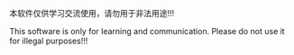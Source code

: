 本软件仅供学习交流使用，请勿用于非法用途!!!

This software is only for learning and communication. Please do not use it for illegal purposes!!!
